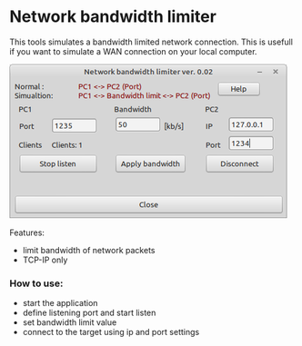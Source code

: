 # Network bandwidth limiter

This tools simulates a bandwidth limited network connection. This is usefull if you want to simulate a WAN connection on your local computer.

![](preview.png)

Features:
- limit bandwidth of network packets
- TCP-IP only

### How to use:
- start the application
- define listening port and start listen
- set bandwidth limit value
- connect to the target using ip and port settings

